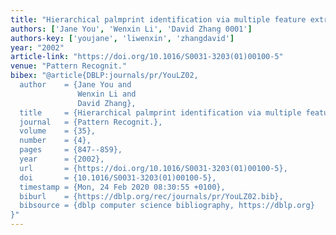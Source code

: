 ```yaml
---
title: "Hierarchical palmprint identification via multiple feature extraction"
authors: ['Jane You', 'Wenxin Li', 'David Zhang 0001']
authors-key: ['youjane', 'liwenxin', 'zhangdavid']
year: "2002"
article-link: "https://doi.org/10.1016/S0031-3203(01)00100-5"
venue: "Pattern Recognit."
bibex: "@article{DBLP:journals/pr/YouLZ02,
  author    = {Jane You and
               Wenxin Li and
               David Zhang},
  title     = {Hierarchical palmprint identification via multiple feature extraction},
  journal   = {Pattern Recognit.},
  volume    = {35},
  number    = {4},
  pages     = {847--859},
  year      = {2002},
  url       = {https://doi.org/10.1016/S0031-3203(01)00100-5},
  doi       = {10.1016/S0031-3203(01)00100-5},
  timestamp = {Mon, 24 Feb 2020 08:30:55 +0100},
  biburl    = {https://dblp.org/rec/journals/pr/YouLZ02.bib},
  bibsource = {dblp computer science bibliography, https://dblp.org}
}"
---
```


